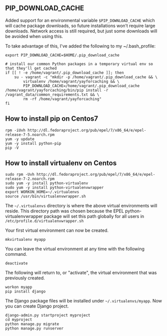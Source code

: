 PIP_DOWNLOAD_CACHE
---
Added support for an environmental variable `$PIP_DOWNLOAD_CACHE` which will cache package downloads, so future installations won’t require large downloads. Network access is still required, but just some downloads will be avoided when using this.

To take advantage of this, I've added the following to my ~/.bash_profile:

`export PIP_DOWNLOAD_CACHE=$HOME/.pip_download_cache`
```shell
# install our common Python packages in a temporary virtual env so that they'll get cached
if [[ ! -e /home/vagrant/.pip_download_cache ]]; then
    su - vagrant -c "mkdir -p /home/vagrant/.pip_download_cache && \
        virtualenv /home/vagrant/yayforcaching && \
        PIP_DOWNLOAD_CACHE=/home/vagrant/.pip_download_cache /home/vagrant/yayforcaching/bin/pip install -r /vagrant_data/common_requirements.txt && \
        rm -rf /home/vagrant/yayforcaching"
fi
```
How to install pip on Centos7
---
```shell
rpm -iUvh http://dl.fedoraproject.org/pub/epel/7/x86_64/e/epel-release-7-5.noarch.rpm
yum -y update
yum -y install python-pip
pip -V
```
How to install virtualenv on Centos
---
```shell
sudo rpm -Uvh http://dl.fedoraproject.org/pub/epel/7/x86_64/e/epel-release-7-2.noarch.rpm
sudo yum -y install python-virtualenv
sudo yum -y install python-virtualenvwrapper
export WORKON_HOME=~/.virtualenvs
source /usr/bin/virtualenvwrapper.sh
```
The `~/.virtualenvs` directory is where the above virtual environments will reside. This directory path was chosen because the EPEL python-virtualenvwrapper package will set this path globally for all users in `/etc/profile.d/virtualenvwrapper.sh`

Your first virtual environment can now be created.
```shell
mkvirtualenv myapp
```
You can leave the virtual environment at any time with the following command.
```shell
deactivate
```
The following will return to, or "activate", the virtual environment that was previously created.
```shell
workon myapp
pip install django
```
The Django package files will be installed under `~/.virtualenvs/myapp`. Now you can create Django project.
```shell
django-admin.py startproject myproject
cd myproject
python manage.py migrate
python manage.py runserver
```
